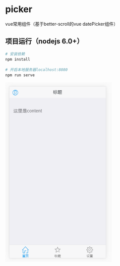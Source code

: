 # picker
vue常用组件（基于better-scroll的vue datePicker组件）

## 项目运行（nodejs 6.0+）
``` bash
# 安装依赖
npm install

# 开启本地服务器localhost:8080
npm run serve
```
![Image text](https://raw.githubusercontent.com/hongmaju/light7Local/master/img/productShow/20170518152848.png)
